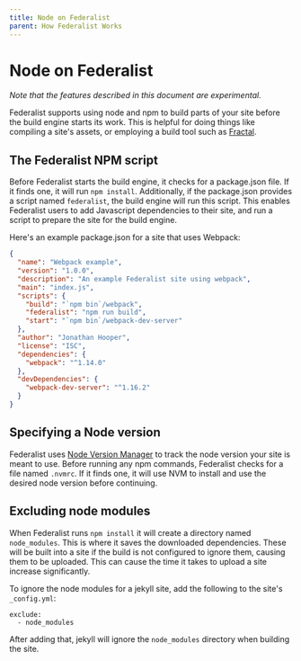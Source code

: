 ```yaml
---
title: Node on Federalist
parent: How Federalist Works
---
```


# Node on Federalist

*Note that the features described in this document are experimental.*

Federalist supports using node and npm to build parts of your site before the build engine starts its work.
This is helpful for doing things like compiling a site's assets, or employing a build tool such as [Fractal](https://github.com/frctl/fractal).

## The Federalist NPM script

Before Federalist starts the build engine, it checks for a package.json file.
If it finds one, it will run `npm install`.
Additionally, if the package.json provides a script named `federalist`, the build engine will run this script.
This enables Federalist users to add Javascript dependencies to their site, and run a script to prepare the site for the build engine.

Here's an example package.json for a site that uses Webpack:

```json
{
  "name": "Webpack example",
  "version": "1.0.0",
  "description": "An example Federalist site using webpack",
  "main": "index.js",
  "scripts": {
    "build": "`npm bin`/webpack",
    "federalist": "npm run build",
    "start": "`npm bin`/webpack-dev-server"
  },
  "author": "Jonathan Hooper",
  "license": "ISC",
  "dependencies": {
    "webpack": "^1.14.0"
  },
  "devDependencies": {
    "webpack-dev-server": "^1.16.2"
  }
}
```

## Specifying a Node version

Federalist uses [Node Version Manager](https://github.com/creationix/nvm) to track the node version your site is meant to use.
Before running any npm commands, Federalist checks for a file named `.nvmrc`.
If it finds one, it will use NVM to install and use the desired node version before continuing.

## Excluding node modules

When Federalist runs `npm install` it will create a directory named `node_modules`. This is where it saves the downloaded dependencies. These will be built into a site if the build is not configured to ignore them, causing them to be uploaded. This can cause the time it takes to upload a site increase significantly.

To ignore the node modules for a jekyll site, add the following to the site's `_config.yml`:

```jekyll
exclude:
  - node_modules
```

After adding that, jekyll will ignore the `node_modules` directory when building the site.
